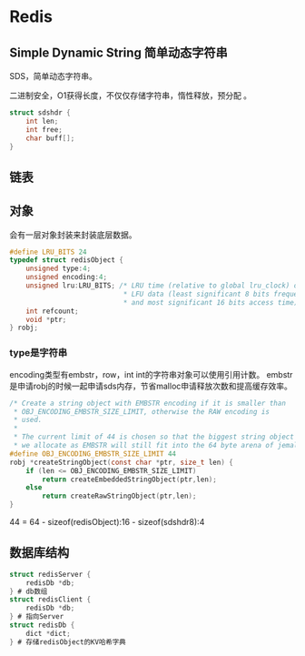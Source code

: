 # Redis

## Simple Dynamic String 简单动态字符串

SDS，简单动态字符串。

二进制安全，O1获得长度，不仅仅存储字符串，惰性释放，预分配 。

```c
struct sdshdr {
    int len;
    int free;
    char buff[];
}
```

## 链表


## 对象

会有一层对象封装来封装底层数据。
```c
#define LRU_BITS 24
typedef struct redisObject { 
    unsigned type:4;
    unsigned encoding:4;
    unsigned lru:LRU_BITS; /* LRU time (relative to global lru_clock) or
                            * LFU data (least significant 8 bits frequency
                            * and most significant 16 bits access time). */
    int refcount;
    void *ptr;
} robj;
```

### type是字符串
encoding类型有embstr，row，int
int的字符串对象可以使用引用计数。
embstr是申请robj的时候一起申请sds内存，节省malloc申请释放次数和提高缓存效率。
```c
/* Create a string object with EMBSTR encoding if it is smaller than
 * OBJ_ENCODING_EMBSTR_SIZE_LIMIT, otherwise the RAW encoding is
 * used.
 *
 * The current limit of 44 is chosen so that the biggest string object
 * we allocate as EMBSTR will still fit into the 64 byte arena of jemalloc. */
#define OBJ_ENCODING_EMBSTR_SIZE_LIMIT 44
robj *createStringObject(const char *ptr, size_t len) {
    if (len <= OBJ_ENCODING_EMBSTR_SIZE_LIMIT)
        return createEmbeddedStringObject(ptr,len);
    else
        return createRawStringObject(ptr,len);
}
```
44 = 64 - sizeof(redisObject):16 - sizeof(sdshdr8):4

## 数据库结构
```c
struct redisServer {
    redisDb *db;
} # db数组
struct redisClient {
    redisDb *db;
} # 指向Server
struct redisDb {
    dict *dict;
} # 存储redisObject的KV哈希字典
```